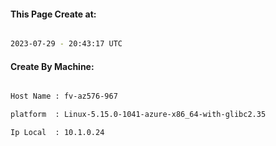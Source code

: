 
   
#### This Page Create at:

```bash

2023-07-29 - 20:43:17 UTC

```

#### Create By Machine:

```bash

Host Name : fv-az576-967

platform  : Linux-5.15.0-1041-azure-x86_64-with-glibc2.35

Ip Local  : 10.1.0.24

```


